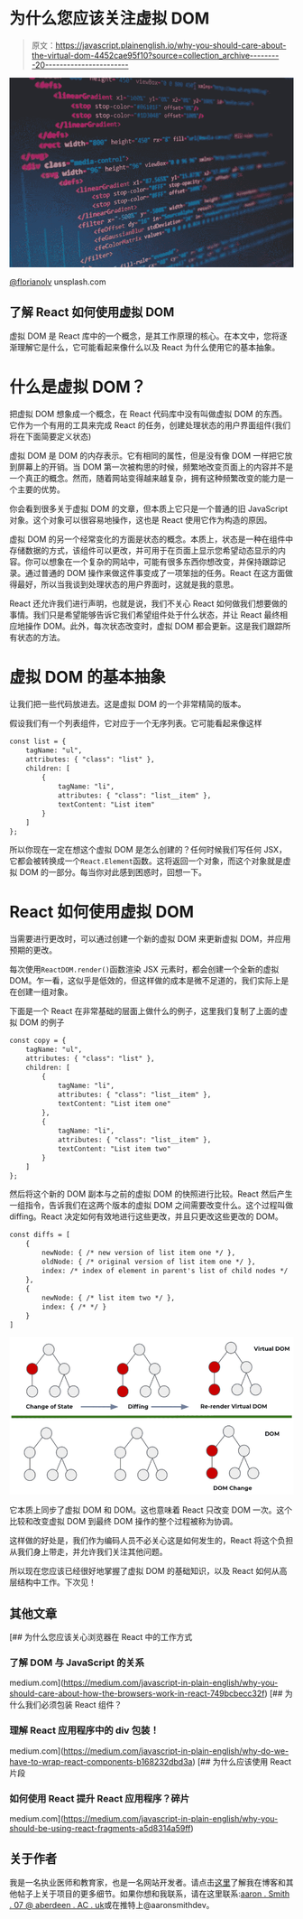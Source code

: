 # 为什么您应该关注虚拟 DOM

> 原文：<https://javascript.plainenglish.io/why-you-should-care-about-the-virtual-dom-4452cae95f10?source=collection_archive---------20----------------------->

![](img/8380266731996889cef151a9fd581a3b.png)

[@florianolv](https://unsplash.com/@florianolv) unsplash.com

## 了解 React 如何使用虚拟 DOM

虚拟 DOM 是 React 库中的一个概念，是其工作原理的核心。在本文中，您将逐渐理解它是什么，它可能看起来像什么以及 React 为什么使用它的基本抽象。

# 什么是虚拟 DOM？

把虚拟 DOM 想象成一个概念，在 React 代码库中没有叫做虚拟 DOM 的东西。它作为一个有用的工具来完成 React 的任务，创建处理状态的用户界面组件(我们将在下面简要定义状态)

虚拟 DOM 是 DOM 的内存表示。它有相同的属性，但是没有像 DOM 一样把它放到屏幕上的开销。当 DOM 第一次被构思的时候，频繁地改变页面上的内容并不是一个真正的概念。然而，随着网站变得越来越复杂，拥有这种频繁改变的能力是一个主要的优势。

你会看到很多关于虚拟 DOM 的文章，但本质上它只是一个普通的旧 JavaScript 对象。这个对象可以很容易地操作，这也是 React 使用它作为构造的原因。

虚拟 DOM 的另一个经常变化的方面是状态的概念。本质上，状态是一种在组件中存储数据的方式，该组件可以更改，并可用于在页面上显示您希望动态显示的内容。你可以想象在一个复杂的网站中，可能有很多东西你想改变，并保持跟踪记录。通过普通的 DOM 操作来做这件事变成了一项笨拙的任务。React 在这方面做得最好，所以当我谈到处理状态的用户界面时，这就是我的意思。

React 还允许我们进行声明，也就是说，我们不关心 React 如何做我们想要做的事情。我们只是希望能够告诉它我们希望组件处于什么状态，并让 React 最终相应地操作 DOM。此外，每次状态改变时，虚拟 DOM 都会更新。这是我们跟踪所有状态的方法。

# 虚拟 DOM 的基本抽象

让我们把一些代码放进去。这是虚拟 DOM 的一个非常精简的版本。

假设我们有一个列表组件，它对应于一个无序列表。它可能看起来像这样

```
const list = {
    tagName: "ul",
    attributes: { "class": "list" },
    children: [
        {
            tagName: "li",
            attributes: { "class": "list__item" },
            textContent: "List item"
        }
    ]
};
```

所以你现在一定在想这个虚拟 DOM 是怎么创建的？任何时候我们写任何 JSX，它都会被转换成一个`React.Element`函数。这将返回一个对象，而这个对象就是虚拟 DOM 的一部分。每当你对此感到困惑时，回想一下。

# React 如何使用虚拟 DOM

当需要进行更改时，可以通过创建一个新的虚拟 DOM 来更新虚拟 DOM，并应用预期的更改。

每次使用`ReactDOM.render()`函数渲染 JSX 元素时，都会创建一个全新的虚拟 DOM。乍一看，这似乎是低效的，但这样做的成本是微不足道的，我们实际上是在创建一组对象。

下面是一个 React 在非常基础的层面上做什么的例子，这里我们复制了上面的虚拟 DOM 的例子

```
const copy = {
    tagName: "ul",
    attributes: { "class": "list" },
    children: [
        {
            tagName: "li",
            attributes: { "class": "list__item" },
            textContent: "List item one"
        },
        {
            tagName: "li",
            attributes: { "class": "list__item" },
            textContent: "List item two"
        }
    ]
};
```

然后将这个新的 DOM 副本与之前的虚拟 DOM 的快照进行比较。React 然后产生一组指令，告诉我们在这两个版本的虚拟 DOM 之间需要改变什么。这个过程叫做 diffing。React 决定如何有效地进行这些更改，并且只更改这些更改的 DOM。

```
const diffs = [
    {
        newNode: { /* new version of list item one */ },
        oldNode: { /* original version of list item one */ },
        index: /* index of element in parent's list of child nodes */
    },
    {
        newNode: { /* list item two */ },
        index: { /* */ }
    }
]
```

![](img/72085402064f25aa0dbd9ed827912b63.png)

它本质上同步了虚拟 DOM 和 DOM。这也意味着 React 只改变 DOM 一次。这个比较和改变虚拟 DOM 到最终 DOM 操作的整个过程被称为协调。

这样做的好处是，我们作为编码人员不必关心这是如何发生的，React 将这个负担从我们身上带走，并允许我们关注其他问题。

所以现在您应该已经很好地掌握了虚拟 DOM 的基础知识，以及 React 如何从高层结构中工作。下次见！

## 其他文章

[](https://medium.com/javascript-in-plain-english/why-you-should-care-about-how-the-browsers-work-in-react-749bcbecc32f) [## 为什么您应该关心浏览器在 React 中的工作方式

### 了解 DOM 与 JavaScript 的关系

medium.com](https://medium.com/javascript-in-plain-english/why-you-should-care-about-how-the-browsers-work-in-react-749bcbecc32f) [](https://medium.com/javascript-in-plain-english/why-do-we-have-to-wrap-react-components-b168232dbd3a) [## 为什么我们必须包装 React 组件？

### 理解 React 应用程序中的 div 包装！

medium.com](https://medium.com/javascript-in-plain-english/why-do-we-have-to-wrap-react-components-b168232dbd3a) [](https://medium.com/javascript-in-plain-english/why-you-should-be-using-react-fragments-a5d8314a59ff) [## 为什么应该使用 React 片段

### 如何使用 React 提升 React 应用程序？碎片

medium.com](https://medium.com/javascript-in-plain-english/why-you-should-be-using-react-fragments-a5d8314a59ff) 

## 关于作者

我是一名执业医师和教育家，也是一名网站开发者。请点击[这里](https://dev.to/aaronsm46722627/www.coding-medic.com)了解我在博客和其他帖子上关于项目的更多细节。如果你想和我联系，请在这里联系:[aaron . Smith . 07 @ aberdeen . AC . uk](mailto:aaron.smith.07@aberdeen.ac.uk)或在推特上@aaronsmithdev。